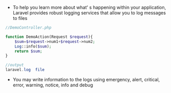 * To help you learn more about what' s happening within your application, Laravel provides robust logging services that allow you to log messages to files

```php
//DemoController.php

function DemoAction(Request $request){
	$sum=$request->num1+$request->num2;
	Log::info($sum);
	return $sum;
}

//output
laravel.log  file
```

* You may write information to the logs using emergency, alert, critical, error, warning, notice, info and debug